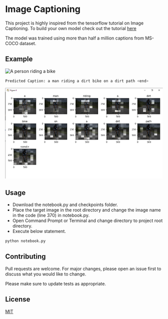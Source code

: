 # Image Captioning

This project is highly inspired from the tensorflow tutorial on Image Captioning. To build your own model check out the tutorial [here](https://www.tensorflow.org/tutorials/text/image_captioning)

The model was trained using more than half a million captions from MS-COCO dataset.
## Example
![A person riding a bike](https://www.feteduvelomarseille.com/wp-content/uploads/2018/08/Pentes-de-lAlpes-dHuez-960x641.jpg)

```bash
Predicted Caption: a man riding a dirt bike on a dirt path <end>
```
![Image showing the attention of the model](https://github.com/kskd1804/image-captioning/blob/master/image-captioning-output.png?raw=true)
## Usage
- Download the notebook.py and checkpoints folder. 
- Place the target image in the root directory and change the image name in the code (line 370) in notebook.py.
- Open Command Prompt or Terminal and change directory to project root directory.
- Execute below statement.
```bash
python notebook.py
```

## Contributing
Pull requests are welcome. For major changes, please open an issue first to discuss what you would like to change.

Please make sure to update tests as appropriate.

## License
[MIT](https://choosealicense.com/licenses/mit/)

